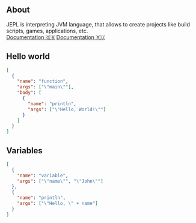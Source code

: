 ## About
JEPL is interpreting JVM language, that allows to create projects like build scripts, games, applications, etc. <br>
<a href="https://github.com/Monsler/JEPL/docs/docs-en.md">Documentation 🇬🇧</a>
<a href="https://github.com/Monsler/JEPL/docs/docs-ru.md">Documentation 🇷🇺</a>

## Hello world
```json
[
  {
    "name": "function",
    "args": ["\"main\""],
    "body": [
      {
        "name": "println",
        "args": ["\"Hello, World!\""]
      }
    ]
  }
]
```

## Variables
```json
[
  {
    "name": "variable",
    "args": ["\"name\"", "\"John\""]
  },
  {
    "name": "println",
    "args": ["\"Hello, \" + name"]
  }
]
```
